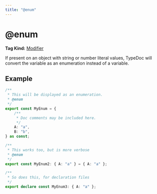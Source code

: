 ```yaml
---
title: "@enum"
---
```


# @enum

**Tag Kind:** [Modifier](../tags.md#Modifier-Tags)

If present on an object with string or number literal values, TypeDoc will convert the variable as an
enumeration instead of a variable.

## Example

```ts
/**
 * This will be displayed as an enumeration.
 * @enum
 */
export const MyEnum = {
    /**
     * Doc comments may be included here.
     */
    A: "a",
    B: "b",
} as const;

/**
 * This works too, but is more verbose
 * @enum
 */
export const MyEnum2: { A: "a" } = { A: "a" };

/**
 * So does this, for declaration files
 */
export declare const MyEnum3: { A: "a" };
```
